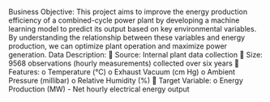 Business Objective:
This project aims to improve the energy production efficiency of a combined-cycle 
power plant by developing a machine learning model to predict its output based on 
key environmental variables. By understanding the relationship between these 
variables and energy production, we can optimize plant operation and maximize 
power generation.
Data Description:
 Source: Internal plant data collection
 Size: 9568 observations (hourly measurements) collected over six years
 Features:
o Temperature (°C)
o Exhaust Vacuum (cm Hg)
o Ambient Pressure (millibar)
o Relative Humidity (%)
 Target Variable:
o Energy Production (MW) - Net hourly electrical energy output
